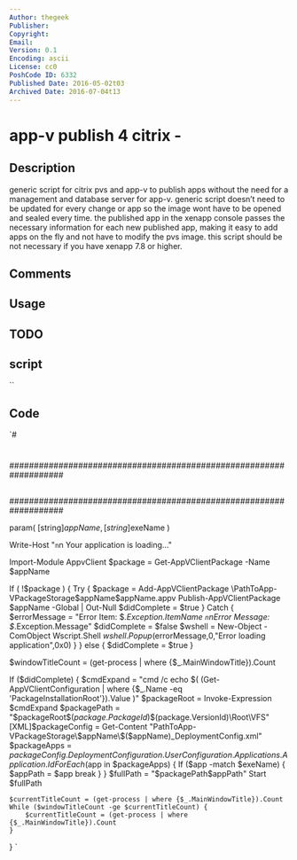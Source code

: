 ```yaml
---
Author: thegeek
Publisher: 
Copyright: 
Email: 
Version: 0.1
Encoding: ascii
License: cc0
PoshCode ID: 6332
Published Date: 2016-05-02t03
Archived Date: 2016-07-04t13
---
```


# app-v publish 4 citrix - 

## Description

generic script for citrix pvs and app-v to publish apps without the need for a management and database server for app-v.  generic script doesn’t need to be updated for every change or app so the image wont have to be opened and sealed every time.  the published app in the xenapp console passes the necessary information for each new published app, making it easy to add apps on the fly and not have to modify the pvs image.  this script should be not necessary if you have xenapp 7.8 or higher.

## Comments



## Usage



## TODO



## script

``

## Code

`#
 #
 ###################################################################
 ##
 ##
 ###################################################################
 
 
 param(
 	[string]$appName,
 	[string]$exeName
 )
 
 Write-Host "`n`n                        Your application is loading..."
 
 Import-Module AppvClient
 $package = Get-AppVClientPackage -Name $appName
 
 If ( !$package ) {
 	Try {
 		$package = Add-AppVClientPackage \\PathToApp-VPackageStorage\$appName\$appName.appv
 		Publish-AppVClientPackage $appName -Global | Out-Null
 		$didComplete = $true
 	} Catch {
 		$errorMessage = "Error Item: $_.Exception.ItemName `n`nError Message: $_.Exception.Message"
 		$didComplete = $false
 		$wshell = New-Object -ComObject Wscript.Shell
 		$wshell.Popup($errorMessage,0,"Error loading application",0x0)
 	}
 } else {
 	$didComplete = $true
 }
 
 $windowTitleCount = (get-process | where {$_.MainWindowTitle}).Count
 
 If ($didComplete) { 
 	$cmdExpand = "cmd /c echo $( (Get-AppVClientConfiguration | where {$_.Name -eq 'PackageInstallationRoot'}).Value )"
 	$packageRoot = Invoke-Expression $cmdExpand
 	$packagePath = "$packageRoot\$($package.PackageId)\$($package.VersionId)\Root\VFS"
 	[XML]$packageConfig = Get-Content "PathToApp-VPackageStorage\$appName\$($appName)_DeploymentConfig.xml"
 	$packageApps = $packageConfig.DeploymentConfiguration.UserConfiguration.Applications.Application.Id
 	ForEach ($app in $packageApps) {
 		If ($app -match $exeName) {
 			$appPath = $app
 			break
 		}
 	}
 	$fullPath = "$packagePath\$appPath"
 	Start $fullPath
 	
 	$currentTitleCount = (get-process | where {$_.MainWindowTitle}).Count
 	While ($windowTitleCount -ge $currentTitleCount) {
 		$currentTitleCount = (get-process | where {$_.MainWindowTitle}).Count
 	}
 }
`

